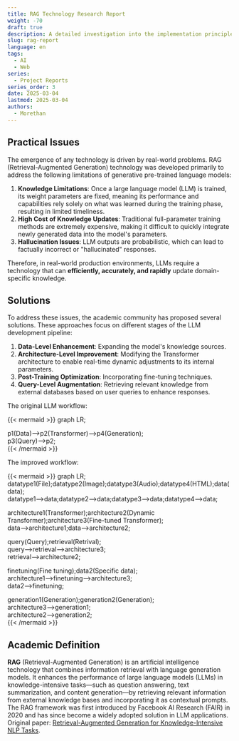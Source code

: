 ```yaml
---
title: RAG Technology Research Report
weight: -70
draft: true
description: A detailed investigation into the implementation principles and typical products of various mainstream RAG technologies
slug: rag-report
language: en
tags:
  - AI
  - Web
series:
  - Project Reports
series_order: 3
date: 2025-03-04
lastmod: 2025-03-04
authors:
  - Morethan
---
```


## Practical Issues  

The emergence of any technology is driven by real-world problems. RAG (Retrieval-Augmented Generation) technology was developed primarily to address the following limitations of generative pre-trained language models:  

1. **Knowledge Limitations**: Once a large language model (LLM) is trained, its weight parameters are fixed, meaning its performance and capabilities rely solely on what was learned during the training phase, resulting in limited timeliness.  
2. **High Cost of Knowledge Updates**: Traditional full-parameter training methods are extremely expensive, making it difficult to quickly integrate newly generated data into the model's parameters.  
3. **Hallucination Issues**: LLM outputs are probabilistic, which can lead to factually incorrect or "hallucinated" responses.  

Therefore, in real-world production environments, LLMs require a technology that can **efficiently, accurately, and rapidly** update domain-specific knowledge.  

## Solutions  

To address these issues, the academic community has proposed several solutions. These approaches focus on different stages of the LLM development pipeline:  

1. **Data-Level Enhancement**: Expanding the model's knowledge sources.  
2. **Architecture-Level Improvement**: Modifying the Transformer architecture to enable real-time dynamic adjustments to its internal parameters.  
3. **Post-Training Optimization**: Incorporating fine-tuning techniques.  
4. **Query-Level Augmentation**: Retrieving relevant knowledge from external databases based on user queries to enhance responses.  

The original LLM workflow:  

{{< mermaid >}}
graph LR;  

p1(Data)-->p2(Transformer)-->p4(Generation);  
p3(Query)-->p2;  
{{< /mermaid >}}

The improved workflow:  

{{< mermaid >}}
graph LR;  
datatype1(File);datatype2(Image);datatype3(Audio);datatype4(HTML);data(data);  
datatype1-->data;datatype2-->data;datatype3-->data;datatype4-->data;  

architecture1(Transformer);architecture2(Dynamic Transformer);architecture3(Fine-tuned Transformer);  
data-->architecture1;data-->architecture2;  

query(Query);retrieval(Retrival);  
query-->retrieval-->architecture3;  
retrieval-->architecture2;  

finetuning(Fine tuning);data2(Specific data);  
architecture1-->finetuning-->architecture3;  
data2-->finetuning;  

generation1(Generation);generation2(Generation);  
architecture3-->generation1;  
architecture2-->generation2;  
{{< /mermaid >}}

## Academic Definition  

**RAG** (Retrieval-Augmented Generation) is an artificial intelligence technology that combines information retrieval with language generation models. It enhances the performance of large language models (LLMs) in knowledge-intensive tasks—such as question answering, text summarization, and content generation—by retrieving relevant information from external knowledge bases and incorporating it as contextual prompts. The RAG framework was first introduced by Facebook AI Research (FAIR) in 2020 and has since become a widely adopted solution in LLM applications. Original paper: [Retrieval-Augmented Generation for Knowledge-Intensive NLP Tasks](https://arxiv.org/abs/2005.11401).
